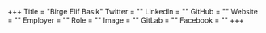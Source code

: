 +++
Title = "Birge Elif Basık"
Twitter = ""
LinkedIn = ""
GitHub = ""
Website = ""
Employer = ""
Role = ""
Image = ""
GitLab = ""
Facebook = ""
+++
